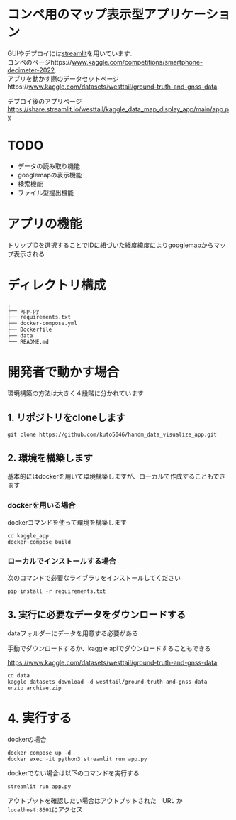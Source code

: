 # コンペ用のマップ表示型アプリケーション
GUIやデプロイには[streamlit](https://streamlit.io/)を用いています.   
コンペのページhttps://www.kaggle.com/competitions/smartphone-decimeter-2022.    
アプリを動かす際のデータセットページhttps://www.kaggle.com/datasets/westtail/ground-truth-and-gnss-data. 

デプロイ後のアプリページ
https://share.streamlit.io/westtail/kaggle_data_map_display_app/main/app.py

# TODO
* データの読み取り機能
* googlemapの表示機能
* 検索機能
* ファイル型提出機能


# アプリの機能
トリップIDを選択することでIDに紐づいた経度緯度によりgooglemapからマップ表示される

# ディレクトリ構成
```
.
├── app.py 
├── requirements.txt
├── docker-compose.yml
├── Dockerfile
├── data
└── README.md

```

# 開発者で動かす場合
環境構築の方法は大きく４段階に分かれています  

## 1. リポジトリをcloneします
```
git clone https://github.com/kuto5046/handm_data_visualize_app.git
```

## 2. 環境を構築します

基本的にはdockerを用いて環境構築しますが、ローカルで作成することもできます

### dockerを用いる場合

dockerコマンドを使って環境を構築します
```shell
cd kaggle_app
docker-compose build
```

### ローカルでインストールする場合

次のコマンドで必要なライブラリをインストールしてください
```shell
pip install -r requirements.txt
```

## 3. 実行に必要なデータをダウンロードする

dataフォルダーにデータを用意する必要がある

手動でダウンロードするか、kaggle apiでダウンロードすることもできる

https://www.kaggle.com/datasets/westtail/ground-truth-and-gnss-data
```
cd data
kaggle datasets download -d westtail/ground-truth-and-gnss-data
unzip archive.zip
```

# 4. 実行する
dockerの場合
```shell
docker-compose up -d
docker exec -it python3 streamlit run app.py   
```

dockerでない場合は以下のコマンドを実行する
```shell
streamlit run app.py
```

アウトプットを確認したい場合はアウトプットされた　URL か　`localhost:8501`にアクセス

